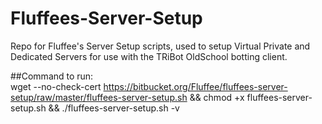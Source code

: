 # Fluffees-Server-Setup
Repo for Fluffee's Server Setup scripts, used to setup Virtual Private and Dedicated Servers for use with the TRiBot OldSchool botting client.

##Command to run:  
wget --no-check-cert https://bitbucket.org/Fluffee/fluffees-server-setup/raw/master/fluffees-server-setup.sh && chmod +x fluffees-server-setup.sh && ./fluffees-server-setup.sh -v